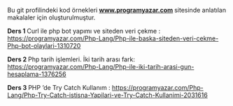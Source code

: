 Bu git profilindeki kod örnekleri <b>www.programyazar.com </b> sitesinde anlatılan makalaler için oluşturulmuştur.

<b>Ders 1 </b> Curl ile php bot yapımı ve siteden veri çekme : https://programyazar.com/Php-Lang/Php-ile-baska-siteden-veri-cekme-Php-bot-olaylari-1310720

<b>Ders 2 </b> Php tarih işlemleri. İki tarih arası fark: https://programyazar.com/Php-Lang/Php-ile-iki-tarih-arasi-gun-hesaplama-1376256

<b>Ders 3 </b> PHP ’de Try Catch Kullanım : https://programyazar.com/Php-Lang/Php-Try-Catch-istisna-Yapilari-ve-Try-Catch-Kullanimi-2031616